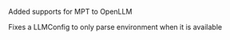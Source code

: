 Added supports for MPT to OpenLLM

Fixes a LLMConfig to only parse environment when it is available
